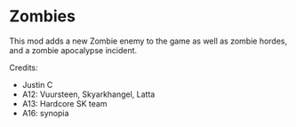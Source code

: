 Zombies
======
This mod adds a new Zombie enemy to the game as well as zombie hordes, and a zombie apocalypse incident.

 Credits:
 * Justin C
 * A12: Vuursteen, Skyarkhangel, Latta
 * A13: Hardcore SK team
 * A16: synopia